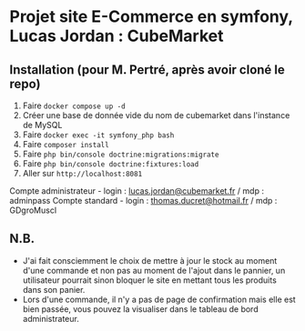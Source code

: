 # Projet site E-Commerce en  symfony, Lucas Jordan : CubeMarket

## Installation (pour M. Pertré, après avoir cloné le repo)

1. Faire ```docker compose up -d```
2. Créer une base de donnée vide du nom de cubemarket dans l'instance de MySQL
3. Faire ```docker exec -it symfony_php bash```
4. Faire ```composer install```
5. Faire ```php bin/console doctrine:migrations:migrate```
6. Faire ```php bin/console doctrine:fixtures:load```
7. Aller sur ```http://localhost:8081```

Compte administrateur - login : lucas.jordan@cubemarket.fr / mdp : adminpass
Compte standard - login : thomas.ducret@hotmail.fr / mdp : GDgroMuscl

## N.B.

- J'ai fait consciemment le choix de mettre à jour le stock au moment d'une commande et non pas au moment de l'ajout dans le pannier, un utilisateur pourrait sinon bloquer le site en mettant tous les produits dans son panier.
- Lors d'une commande, il n'y a pas de page de confirmation mais elle est bien passée, vous pouvez la visualiser dans le tableau de bord administrateur.

